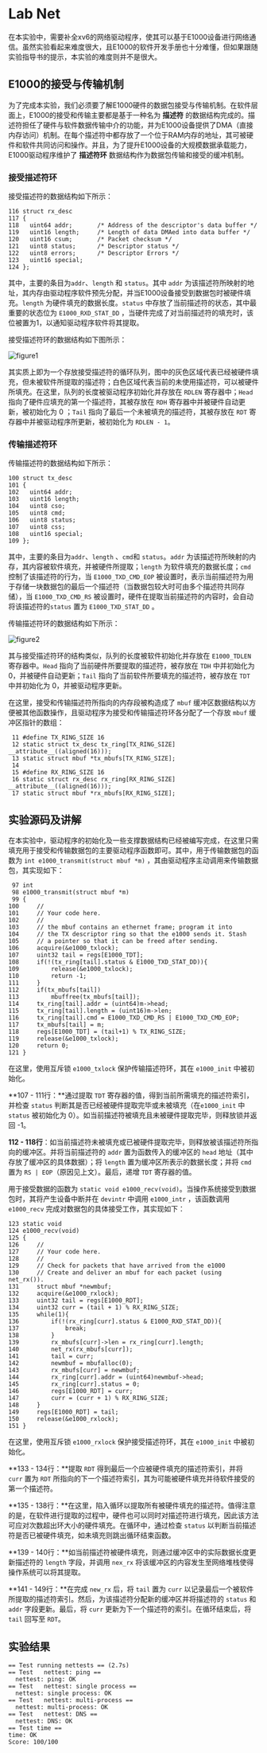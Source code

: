 # Lab Net

在本实验中，需要补全xv6的网络驱动程序，使其可以基于E1000设备进行网络通信。虽然实验看起来难度很大，且E1000的软件开发手册也十分难懂，但如果跟随实验指导书的提示，本实验的难度则并不是很大。

## E1000的接受与传输机制

为了完成本实验，我们必须要了解E1000硬件的数据包接受与传输机制。在软件层面上，E1000的接受和传输主要都是基于一种名为 **描述符** 的数据结构完成的。描述符担任了硬件与软件数据传输中介的功能，并为E1000设备提供了DMA（直接内存访问）机制。在每个描述符中都存放了一个位于RAM内存的地址，其可被硬件和软件共同访问和操作。并且，为了提升E1000设备的大规模数据承载能力，E1000驱动程序维护了 **描述符环** 数据结构作为数据包传输和接受的缓冲机制。

###  接受描述符环

接受描述符的数据结构如下所示：

```
116 struct rx_desc
117 { 
118   uint64 addr;       /* Address of the descriptor's data buffer */
119   uint16 length;     /* Length of data DMAed into data buffer */
120   uint16 csum;       /* Packet checksum */
121   uint8 status;      /* Descriptor status */
122   uint8 errors;      /* Descriptor Errors */
123   uint16 special;
124 };
```

其中，主要的条目为`addr`、`length` 和 `status`。其中 `addr` 为该描述符所映射的地址，其内存由驱动程序软件预先分配，并当E1000设备接受到数据包时被硬件填充。`length` 为硬件填充的数据长度。`status` 中存放了当前描述符的状态，其中最重要的状态位为 `E1000_RXD_STAT_DD` ，当硬件完成了对当前描述符的填充时，该位被置为1，以通知驱动程序软件将其提取。

接受描述符环的数据结构如下图所示：

![figure1](https://github.com/jlu-xiurui/MIT6.S081-2021-FALL/blob/master/lab8-net/figure1.png)

其实质上即为一个存放接受描述符的循环队列，图中的灰色区域代表已经被硬件填充，但未被软件所提取的描述符；白色区域代表当前的未使用描述符，可以被硬件所填充。在这里，队列的长度被驱动程序初始化并存放在 `RDLEN` 寄存器中；`Head` 指向了硬件应填充的第一个描述符，其被存放在 `RDH` 寄存器中并被硬件自动更新，被初始化为 0 ；`Tail` 指向了最后一个未被填充的描述符，其被存放在 `RDT` 寄存器中并被驱动程序所更新，被初始化为 `RDLEN - 1`。

### 传输描述符环

传输描述符的数据结构如下所示：

```
100 struct tx_desc
101 {
102   uint64 addr;
103   uint16 length;
104   uint8 cso;
105   uint8 cmd;
106   uint8 status;
107   uint8 css;
108   uint16 special;
109 };
```

其中，主要的条目为`addr`、`length` 、`cmd`和 `status`。`addr` 为该描述符所映射的内存，其内容被软件填充，并被硬件所提取；`length` 为软件填充的数据长度；`cmd` 控制了该描述符的行为，当 `E1000_TXD_CMD_EOP` 被设置时，表示当前描述符为用于存储一块数据包的最后一个描述符（当数据包较大时可由多个描述符共同存储），当 `E1000_TXD_CMD_RS` 被设置时，硬件在提取当前描述符的内容时，会自动将该描述符的`status` 置为 `E1000_TXD_STAT_DD` 。

传输描述符环的数据结构如下所示：

![figure2](https://github.com/jlu-xiurui/MIT6.S081-2021-FALL/blob/master/lab8-net/figure2.png)

其与接受描述符环的结构类似，队列的长度被软件初始化并存放在 `E1000_TDLEN` 寄存器中。`Head` 指向了当前硬件所要提取的描述符，被存放在 `TDH` 中并初始化为 0，并被硬件自动更新；`Tail` 指向了当前软件所要填充的描述符，被存放在 `TDT` 中并初始化为 0，并被驱动程序更新。

在这里，接受和传输描述符所指向的内存段被构造成了 `mbuf` 缓冲区数据结构以方便被其他函数操作，且驱动程序为接受和传输描述符环各分配了一个存放 `mbuf` 缓冲区指针的数组：

```
 11 #define TX_RING_SIZE 16
 12 static struct tx_desc tx_ring[TX_RING_SIZE] __attribute__((aligned(16)));
 13 static struct mbuf *tx_mbufs[TX_RING_SIZE];
 14 
 15 #define RX_RING_SIZE 16
 16 static struct rx_desc rx_ring[RX_RING_SIZE] __attribute__((aligned(16)));
 17 static struct mbuf *rx_mbufs[RX_RING_SIZE];
```

## 实验源码及讲解

在本实验中，驱动程序的初始化及一些支撑数据结构已经被编写完成，在这里只需填充用于接受和传输数据包的主要驱动程序函数即可。其中，用于传输数据包的函数为 `int e1000_transmit(struct mbuf *m)` ，其由驱动程序主动调用来传输数据包，其实现如下：

```
 97 int
 98 e1000_transmit(struct mbuf *m)
 99 {
100     //
101     // Your code here.
102     //
103     // the mbuf contains an ethernet frame; program it into
104     // the TX descriptor ring so that the e1000 sends it. Stash
105     // a pointer so that it can be freed after sending.
106     acquire(&e1000_txlock);
107     uint32 tail = regs[E1000_TDT];
108     if(!(tx_ring[tail].status & E1000_TXD_STAT_DD)){
109         release(&e1000_txlock);
110         return -1;
111     }
112     if(tx_mbufs[tail])
113         mbuffree(tx_mbufs[tail]);
114     tx_ring[tail].addr = (uint64)m->head;
115     tx_ring[tail].length = (uint16)m->len;
116     tx_ring[tail].cmd = E1000_TXD_CMD_RS | E1000_TXD_CMD_EOP;
117     tx_mbufs[tail] = m;
118     regs[E1000_TDT] = (tail+1) % TX_RING_SIZE;
119     release(&e1000_txlock);
120     return 0;
121 }
```

在这里，使用互斥锁 `e1000_txlock` 保护传输描述符环，其在 `e1000_init` 中被初始化。

**107 - 111行：**通过提取 `TDT` 寄存器的值，得到当前所需填充的描述符索引，并检查 `status` 判断其是否已经被硬件提取完毕或未被填充（在`e1000_init` 中 `status` 被初始化为 0）。如当前描述符被填充且未被硬件提取完毕，则释放锁并返回 -1。

**112 - 118行**：如当前描述符未被填充或已被硬件提取完毕，则释放被该描述符所指向的缓冲区。并将当前描述符的 `addr` 置为函数传入的缓冲区的 `head` 地址（其中存放了缓冲区的具体数据）；将 `length` 置为缓冲区所表示的数据长度；并将 `cmd` 置为 `RS | EOP`（原因见上文）。最后，递增 `TDT` 寄存器的值。

用于接受数据的函数为 `static void e1000_recv(void)`。当操作系统接受到数据包时，其将产生设备中断并在 `devintr` 中调用 `e1000_intr` ，该函数调用 `e1000_recv` 完成对数据包的具体接受工作，其实现如下：

```
123 static void
124 e1000_recv(void)
125 {
126     //
127     // Your code here.
128     //
129     // Check for packets that have arrived from the e1000
130     // Create and deliver an mbuf for each packet (using net_rx()).
131     struct mbuf *newmbuf;
132     acquire(&e1000_rxlock);
133     uint32 tail = regs[E1000_RDT];
134     uint32 curr = (tail + 1) % RX_RING_SIZE;
135     while(1){
136         if(!(rx_ring[curr].status & E1000_RXD_STAT_DD)){
137             break;
138         }
139         rx_mbufs[curr]->len = rx_ring[curr].length;
140         net_rx(rx_mbufs[curr]);
141         tail = curr;
142         newmbuf = mbufalloc(0);
143         rx_mbufs[curr] = newmbuf;
144         rx_ring[curr].addr = (uint64)newmbuf->head;
145         rx_ring[curr].status = 0;
146         regs[E1000_RDT] = curr;
147         curr = (curr + 1) % RX_RING_SIZE;
148     }
149     regs[E1000_RDT] = tail;
150     release(&e1000_rxlock);
151 }
```

在这里，使用互斥锁 `e1000_rxlock` 保护接受描述符环，其在 `e1000_init` 中被初始化。

**133 - 134行：**提取 `RDT` 得到最后一个应被硬件填充的描述符索引，并将 `curr` 置为 `RDT` 所指向的下一个描述符索引，其为可能被硬件填充并待软件接受的第一个描述符。

**135 - 138行：**在这里，陷入循环以提取所有被硬件填充的描述符。值得注意的是，在软件进行提取的过程中，硬件也可以同时对描述符进行填充，因此该方法可应对次数超出环大小的硬件填充。在循环中，通过检查 `status` 以判断当前描述符是否已被硬件填充，如未填充则跳出循环结束函数。

**139 - 140行：**如当前描述符被硬件填充，则通过缓冲区中的实际数据长度更新描述符的 `length` 字段，并调用 `nex_rx` 将该缓冲区的内容发生至网络堆栈使得操作系统可以将其提取。

**141 - 149行：**在完成 `new_rx` 后，将 `tail` 置为 `curr` 以记录最后一个被软件所提取的描述符索引。然后，为该描述符分配新的缓冲区并将描述符的 `status` 和 `addr` 字段更新。最后，将 `curr` 更新为下一个描述符的索引。在循环结束后，将 `tail` 回写至 `RDT`。

## 实验结果

```
== Test running nettests == (2.7s) 
== Test   nettest: ping == 
  nettest: ping: OK 
== Test   nettest: single process == 
  nettest: single process: OK 
== Test   nettest: multi-process == 
  nettest: multi-process: OK 
== Test   nettest: DNS == 
  nettest: DNS: OK 
== Test time == 
time: OK 
Score: 100/100
```



